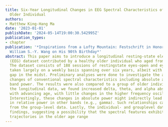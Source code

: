 ```yaml
---
title: Six-Year Longitudinal Changes in EEG Spectral Characteristics of a Healthy
  Older Individual
authors:
- Matthew King-Hang Ma
date: '2023-01-01'
publishDate: '2024-05-14T19:00:30.542995Z'
publication_types:
- chapter
publication: '*Inspirations from a Lofty Mountain: Festschrift in Honor of Professor
  William S.-Y. Wang on His 90th Birthday*'
abstract: This paper aims to introduce a longitudinal resting-state electroencephalography
  (EEG) dataset contributed by a healthy older individual who aged from 82.6 to 89.3.
  The dataset consists of 188 sessions of restingstate eyes-open and eyes-closed recording,
  taken largely on a weekly basis spanning over six years, albeit with a two-year
  gap in the midst. Preliminary analyses were done to investigate the age-related
  changes of conventional spectral characteristics including absolute and relative
  band power. The results were also compared to a group of older individuals. Through
  the longitudinal data, we found increased delta, theta, and alpha absolute power
  with advancing age, with little changes in the higher frequency oscillatory power.
  Interestingly, these changes in absolute power might indirectly lead to the changes
  in relative power in other bands (e.g., gamma). Such relationships cannot be derived
  from the group-level data. Lastly, the individual- and grouplevel data showed opposite
  findings, suggesting a possibility that the spectral features exhibit nonlinear
  trajectories in the older age range
---
```


